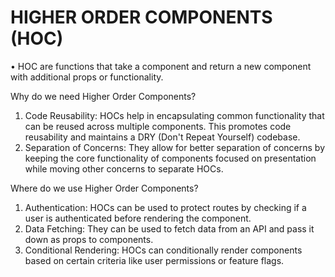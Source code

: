 # HIGHER ORDER COMPONENTS (HOC)
•	HOC are functions that take a component and return a new component with additional props or functionality.

Why do we need Higher Order Components?
1)	Code Reusability: HOCs help in encapsulating common functionality that can be reused across multiple components. This promotes code reusability and maintains a DRY (Don't Repeat Yourself) codebase.
2)	Separation of Concerns: They allow for better separation of concerns by keeping the core functionality of components focused on presentation while moving other concerns to separate HOCs.

Where do we use Higher Order Components?
1)	Authentication: HOCs can be used to protect routes by checking if a user is authenticated before rendering the component.
2)	Data Fetching: They can be used to fetch data from an API and pass it down as props to components.
3)	Conditional Rendering: HOCs can conditionally render components based on certain criteria like user permissions or feature flags.


